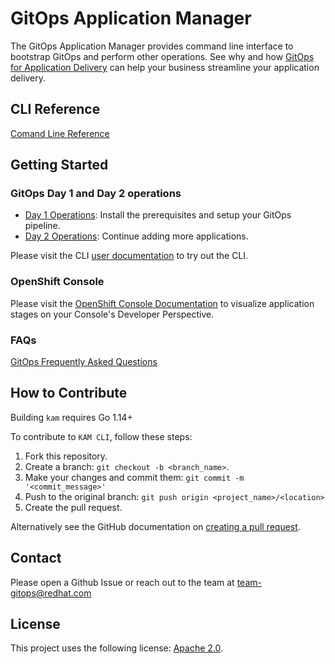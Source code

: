 # GitOps Application Manager

The GitOps Application Manager provides command line interface to bootstrap GitOps and perform other operations.  See why and how [GitOps for Application Delivery](./docs/README.md) can help your business streamline your application delivery.

## CLI Reference

[Comand Line Reference](./docs/commands/README.md)

## Getting Started

### GitOps Day 1 and Day 2 operations
* [Day 1 Operations](journey/day1): Install the prerequisites and setup your GitOps pipeline.
* [Day 2 Operations](journey/day2): Continue adding more applications.
  


Please visit the CLI [user documentation](./docs/README.md) to try out the CLI.

### OpenShift Console

Please visit the [OpenShift Console Documentation](./docs/devconsole) to visualize application stages on your Console's Developer Perspective.

### FAQs

[GitOps Frequently Asked Questions](./docs/FAQ/GitopsFAQ.md)

## How to Contribute

Building `kam` requires Go 1.14+

To contribute to `KAM CLI`, follow these steps:

1. Fork this repository.
2. Create a branch: `git checkout -b <branch_name>`.
3. Make your changes and commit them: `git commit -m '<commit_message>'`
4. Push to the original branch: `git push origin <project_name>/<location>`
5. Create the pull request.

Alternatively see the GitHub documentation on [creating a pull request](https://help.github.com/en/github/collaborating-with-issues-and-pull-requests/creating-a-pull-request).

## Contact

Please open a Github Issue or reach out to the team at [team-gitops@redhat.com](mailto:team-gitops@redhat.com)

## License

This project uses the following license: [Apache 2.0](./LICENSE).
